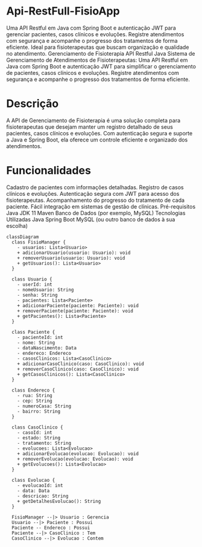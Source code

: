 # Api-RestFull-FisioApp
Uma API Restful em Java com Spring Boot e autenticação JWT para gerenciar pacientes, casos clínicos e evoluções. Registre atendimentos com segurança e acompanhe o progresso dos tratamentos de forma eficiente. Ideal para fisioterapeutas que buscam organização e qualidade no atendimento.
Gerenciamento de Fisioterapia API Restful Java
Sistema de Gerenciamento de Atendimentos de Fisioterapeutas: Uma API Restful em Java com Spring Boot e autenticação JWT para simplificar o gerenciamento de pacientes, casos clínicos e evoluções. Registre atendimentos com segurança e acompanhe o progresso dos tratamentos de forma eficiente.

# Descrição
A API de Gerenciamento de Fisioterapia é uma solução completa para fisioterapeutas que desejam manter um registro detalhado de seus pacientes, casos clínicos e evoluções. Com autenticação segura e suporte a Java e Spring Boot, ela oferece um controle eficiente e organizado dos atendimentos.

# Funcionalidades
Cadastro de pacientes com informações detalhadas.
Registro de casos clínicos e evoluções.
Autenticação segura com JWT para acesso dos fisioterapeutas.
Acompanhamento do progresso do tratamento de cada paciente.
Fácil integração em sistemas de gestão de clínicas.
Pré-requisitos
Java JDK 11
Maven
Banco de Dados (por exemplo, MySQL)
Tecnologias Utilizadas
Java
Spring Boot
MySQL (ou outro banco de dados à sua escolha)


```mermaid
classDiagram
  class FisioManager {
    - usuarios: Lista<Usuario>
    + adicionarUsuario(usuario: Usuario): void
    + removerUsuario(usuario: Usuario): void
    + getUsuarios(): Lista<Usuario>
  }

  class Usuario {
    - userId: int
    - nomeUsuario: String
    - senha: String
    - pacientes: Lista<Paciente>
    + adicionarPaciente(paciente: Paciente): void
    + removerPaciente(paciente: Paciente): void
    + getPacientes(): Lista<Paciente>
  }

  class Paciente {
    - pacienteId: int
    - nome: String
    - dataNascimento: Data
    - endereco: Endereco
    - casosClinicos: Lista<CasoClinico>
    + adicionarCasoClinico(caso: CasoClinico): void
    + removerCasoClinico(caso: CasoClinico): void
    + getCasosClinicos(): Lista<CasoClinico>
  }

  class Endereco {
    - rua: String
    - cep: String
    - numeroCasa: String
    - bairro: String
  }

  class CasoClinico {
    - casoId: int
    - estado: String
    - tratamento: String
    - evolucoes: Lista<Evolucao>
    + adicionarEvolucao(evolucao: Evolucao): void
    + removerEvolucao(evolucao: Evolucao): void
    + getEvolucoes(): Lista<Evolucao>
  }

  class Evolucao {
    - evolucaoId: int
    - data: Data
    - descricao: String
    + getDetalhesEvolucao(): String
  }

  FisioManager --|> Usuario : Gerencia
  Usuario --|> Paciente : Possui
  Paciente -- Endereco : Possui
  Paciente --|> CasoClinico : Tem
  CasoClinico --|> Evolucao : Contem

```
